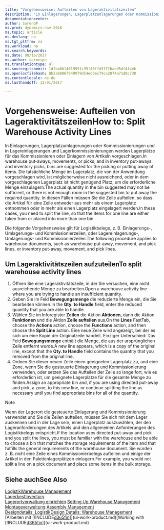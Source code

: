 ```yaml
---
title: "Vorgehensweise: Aufteilen von Lageraktivitätszeilen"
description: "In Einlagerungen, Lagerplatzumlagerungen oder Kommissionierungen und in Lagereinlagerungen und Lagerkommissionierungen werden Lagerplätze für das Kommissionieren oder Einlagern von Artikeln vorgeschlagen. Die tatsächliche Menge im Lagerplatz, die von der Anwendung vorgeschlagen wird, ist möglicherweise nicht ausreichend, oder in dem vorgeschlagenen Lagerplatz ist nicht genügend Platz, um die erforderliche Menge einzulagern. In diesen Fällen müssen Sie die Zeile aufteilen, so dass die Artikel für eine Zeile entweder aus mehr als einem Lagerplatz entnommen oder in mehr als einen Lagerplatz eingelagert werden."
documentationcenter: 
author: SorenGP
ms.prod: dynamics-nav-2018
ms.topic: article
ms.devlang: na
ms.tgt_pltfrm: na
ms.workload: na
ms.search.keywords: 
ms.date: 08/16/2017
ms.author: sgroespe
ms.translationtype: HT
ms.sourcegitcommit: 1dfba8b14019991c95f40ffd5f7fbaed5df414eb
ms.openlocfilehash: 8b2ab806f9499f9d54ed3ec79ca2874a71d8c730
ms.contentlocale: de-de
ms.lasthandoff: 12/01/2017

---
```

# <a name="how-to-split-warehouse-activity-lines"></a><span data-ttu-id="ea58e-105">Vorgehensweise: Aufteilen von Lageraktivitätszeilen</span><span class="sxs-lookup"><span data-stu-id="ea58e-105">How to: Split Warehouse Activity Lines</span></span>
<span data-ttu-id="ea58e-106">In Einlagerungen, Lagerplatzumlagerungen oder Kommissionierungen und in Lagereinlagerungen und Lagerkommissionierungen werden Lagerplätze für das Kommissionieren oder Einlagern von Artikeln vorgeschlagen.</span><span class="sxs-lookup"><span data-stu-id="ea58e-106">In warehouse put-aways, movements, or picks, and in inventory put-aways and inventory picks, bins are suggested for the picking or putting away of items.</span></span> <span data-ttu-id="ea58e-107">Die tatsächliche Menge im Lagerplatz, die von der Anwendung vorgeschlagen wird, ist möglicherweise nicht ausreichend, oder in dem vorgeschlagenen Lagerplatz ist nicht genügend Platz, um die erforderliche Menge einzulagern.</span><span class="sxs-lookup"><span data-stu-id="ea58e-107">The actual quantity in the bin suggested may not be sufficient, or there is not enough room in the suggested bin to put away the required quantity.</span></span> <span data-ttu-id="ea58e-108">In diesen Fällen müssen Sie die Zeile aufteilen, so dass die Artikel für eine Zeile entweder aus mehr als einem Lagerplatz entnommen oder in mehr als einen Lagerplatz eingelagert werden.</span><span class="sxs-lookup"><span data-stu-id="ea58e-108">In these cases, you need to split the line, so that the items for one line are either taken from or placed into more than one bin.</span></span>  

<span data-ttu-id="ea58e-109">Die folgende Vorgehensweise gilt für Logistikbelege, z. B. Einlagerungs-, Umlagerungs- und Kommissionierzeilen, oder Lagereinlagerungs-, Umlagerungs- und Kommissionierzeilen.</span><span class="sxs-lookup"><span data-stu-id="ea58e-109">The following procedure applies to warehouse documents, such as warehouse put-away, movement, and pick lines, or inventory put-away, movement, and pick lines.</span></span>  

## <a name="to-split-warehouse-activity-lines"></a><span data-ttu-id="ea58e-110">Um Lageraktivitätszeilen aufzuteilen</span><span class="sxs-lookup"><span data-stu-id="ea58e-110">To split warehouse activity lines</span></span>  
1.  <span data-ttu-id="ea58e-111">Öffnen Sie eine Lageraktivitätszeile, in der Sie versuchen, eine nicht ausreichende Menge zu bearbeiten.</span><span class="sxs-lookup"><span data-stu-id="ea58e-111">Open a warehouse activity line where you are trying to handle an insufficient quantity.</span></span>  
2.  <span data-ttu-id="ea58e-112">Geben Sie im Feld **Bewegungsmenge** die reduzierte Menge ein, die Sie bearbeiten können.</span><span class="sxs-lookup"><span data-stu-id="ea58e-112">In the **Qty. to Handle** field, enter the reduced quantity that you are able to handle.</span></span>  
3.  <span data-ttu-id="ea58e-113">Wählen Sie im Inforegister **Zeilen** die Aktion **Aktionen**, dann die Aktion **Funktionen** und die Aktion **Zeile aufteilen** aus.</span><span class="sxs-lookup"><span data-stu-id="ea58e-113">On the **Lines** FastTab, choose the **Actions** action, choose the **Functions** action, and then choose the **Split Line** action.</span></span> <span data-ttu-id="ea58e-114">Eine neue Zeile wird angezeigt, bei der es sich um eine Kopie der Originalzeile handelt. Einziger Unterschied: Das Feld **Bewegungsmenge** enthält die Menge, die aus der ursprünglichen Zeile entfernt wurde.</span><span class="sxs-lookup"><span data-stu-id="ea58e-114">A new line appears, which is a copy of the original line, except that the **Qty. to Handle** field contains the quantity that you removed from the original line.</span></span>  
4.  <span data-ttu-id="ea58e-115">Ordnen Sie dieser neuen Zeile einen geeigneten Lagerplatz zu, und eine Zone, wenn Sie die gesteuerte Einlagerung und Kommissionierung verwenden, oder setzen Sie das Aufteilen der Zeile so lange fort, wie es erforderlich ist, um geeignete Lagerplätze für die gesamte Menge zu finden.</span><span class="sxs-lookup"><span data-stu-id="ea58e-115">Assign an appropriate bin and, if you are using directed put-away and pick, a zone, to this new line, or continue splitting the line as necessary until you find appropriate bins for all of the quantity.</span></span>  

> [!NOTE]  
>  <span data-ttu-id="ea58e-116">Wenn der Lagerort die gesteuerte Einlagerung und Kommissionierung verwendet und Sie die Zeilen aufteilen, müssen Sie sich mit dem Lager auskennen und in der Lage sein, einen Lagerplatz auszuwählen, der den Lageranforderungen des Artikels und den allgemeinen Anforderungen des Logistikbelegs entspricht.</span><span class="sxs-lookup"><span data-stu-id="ea58e-116">If the location uses directed put-away and pick and you split the lines, you must be familiar with the warehouse and be able to choose a bin that matches the storage requirements of the item and that fulfills the general requirements of the warehouse document.</span></span> <span data-ttu-id="ea58e-117">Sie würden z. B. nicht eine Zeile eines Kommissionierbelegs aufteilen und einige der Artikel in den Palettenlagerplätzen einlagern.</span><span class="sxs-lookup"><span data-stu-id="ea58e-117">For example, you would not split a line on a pick document and place some items in the bulk storage.</span></span>  

## <a name="see-also"></a><span data-ttu-id="ea58e-118">Siehe auch</span><span class="sxs-lookup"><span data-stu-id="ea58e-118">See Also</span></span>  
[<span data-ttu-id="ea58e-119">Logistik</span><span class="sxs-lookup"><span data-stu-id="ea58e-119">Warehouse Management</span></span>](warehouse-manage-warehouse.md)  
[<span data-ttu-id="ea58e-120">Lagerbest</span><span class="sxs-lookup"><span data-stu-id="ea58e-120">Inventory</span></span>](inventory-manage-inventory.md)  
<span data-ttu-id="ea58e-121">[Lagerortverwaltung einrichten](warehouse-setup-warehouse.md)   </span><span class="sxs-lookup"><span data-stu-id="ea58e-121">[Setting Up Warehouse Management](warehouse-setup-warehouse.md)   </span></span>  
<span data-ttu-id="ea58e-122">[Montageverwaltung](assembly-assemble-items.md)  </span><span class="sxs-lookup"><span data-stu-id="ea58e-122">[Assembly Management](assembly-assemble-items.md)  </span></span>  
[<span data-ttu-id="ea58e-123">Designdetails: Logistik</span><span class="sxs-lookup"><span data-stu-id="ea58e-123">Design Details: Warehouse Management</span></span>](design-details-warehouse-management.md)  
<span data-ttu-id="ea58e-124">[Arbeiten mit [!INCLUDE[d365fin](includes/d365fin_md.md)]](ui-work-product.md)</span><span class="sxs-lookup"><span data-stu-id="ea58e-124">[Working with [!INCLUDE[d365fin](includes/d365fin_md.md)]](ui-work-product.md)</span></span>

